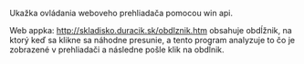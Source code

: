 Ukažka ovládania weboveho prehliadača pomocou win api.

Web appka: http://skladisko.duracik.sk/obdlznik.htm
obsahuje obdĺžnik, na ktorý keď sa klikne sa náhodne presunie, a tento program analyzuje to čo je zobrazené v prehliadači a následne pošle klik na obdĺnik.
